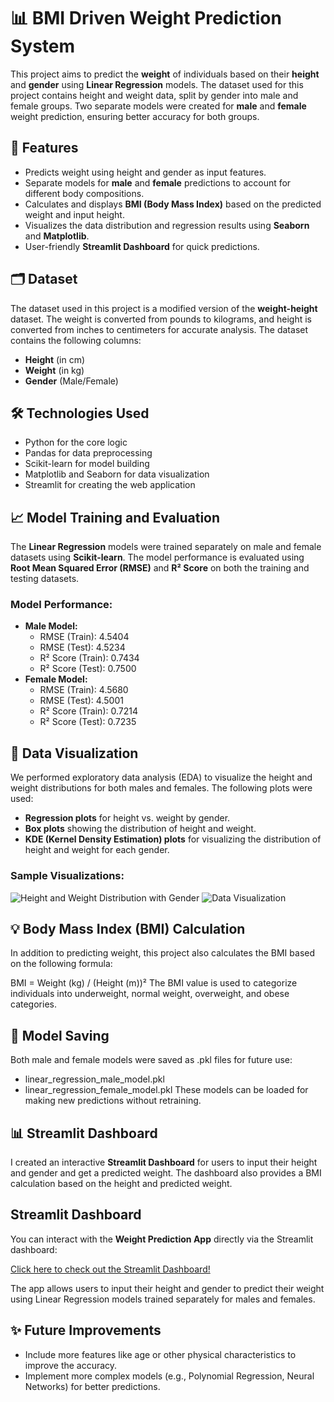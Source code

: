 # 📊 BMI Driven Weight Prediction System

This project aims to predict the **weight** of individuals based on their **height** and **gender** using **Linear Regression** models. The dataset used for this project contains height and weight data, split by gender into male and female groups. Two separate models were created for **male** and **female** weight prediction, ensuring better accuracy for both groups.

## 🚀 Features
- Predicts weight using height and gender as input features.
- Separate models for **male** and **female** predictions to account for different body compositions.
- Calculates and displays **BMI (Body Mass Index)** based on the predicted weight and input height.
- Visualizes the data distribution and regression results using **Seaborn** and **Matplotlib**.
- User-friendly **Streamlit Dashboard** for quick predictions.

## 🗂️ Dataset
The dataset used in this project is a modified version of the **weight-height** dataset. The weight is converted from pounds to kilograms, and height is converted from inches to centimeters for accurate analysis. The dataset contains the following columns:
- **Height** (in cm)
- **Weight** (in kg)
- **Gender** (Male/Female)

## 🛠️ Technologies Used

- Python for the core logic
- Pandas for data preprocessing
- Scikit-learn for model building
- Matplotlib and Seaborn for data visualization
- Streamlit for creating the web application

## 📈 Model Training and Evaluation
The **Linear Regression** models were trained separately on male and female datasets using **Scikit-learn**. The model performance is evaluated using **Root Mean Squared Error (RMSE)** and **R² Score** on both the training and testing datasets.

### Model Performance:
- **Male Model:**
  - RMSE (Train): 4.5404
  - RMSE (Test): 4.5234
  - R² Score (Train): 0.7434
  - R² Score (Test): 0.7500
- **Female Model:**
  - RMSE (Train): 4.5680
  - RMSE (Test): 4.5001
  - R² Score (Train): 0.7214
  - R² Score (Test): 0.7235

## 🎨 Data Visualization
We performed exploratory data analysis (EDA) to visualize the height and weight distributions for both males and females. The following plots were used:
- **Regression plots** for height vs. weight by gender.
- **Box plots** showing the distribution of height and weight.
- **KDE (Kernel Density Estimation) plots** for visualizing the distribution of height and weight for each gender.
  
### Sample Visualizations:

![Height and Weight Distribution with Gender](https://github.com/user-attachments/assets/77db62b1-c04f-497a-86f1-0046ac6f50b0)
![Data Visualization](https://github.com/user-attachments/assets/3f49bdfd-1b30-4411-b60d-a474dd1a7dbc)

## 💡 Body Mass Index (BMI) Calculation
In addition to predicting weight, this project also calculates the BMI based on the following formula:

BMI = Weight (kg) / (Height (m))²
The BMI value is used to categorize individuals into underweight, normal weight, overweight, and obese categories.


## 💾 Model Saving
Both male and female models were saved as .pkl files for future use:

- linear_regression_male_model.pkl
- linear_regression_female_model.pkl
These models can be loaded for making new predictions without retraining.

## 📊 Streamlit Dashboard

I created an interactive **Streamlit Dashboard** for users to input their height and gender and get a predicted weight. The dashboard also provides a BMI calculation based on the height and predicted weight.
## Streamlit Dashboard

You can interact with the **Weight Prediction App** directly via the Streamlit dashboard:

[Click here to check out the Streamlit Dashboard!](https://share.streamlit.io/your-streamlit-app-link)

The app allows users to input their height and gender to predict their weight using Linear Regression models trained separately for males and females.

## ✨ Future Improvements
- Include more features like age or other physical characteristics to improve the accuracy.
- Implement more complex models (e.g., Polynomial Regression, Neural Networks) for better predictions.

